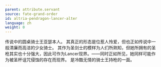 ```yaml
---
parent: attribute.servant
source: fate-grand-order
id: altria-pendragon-lancer-alter
language: zh
weight: 0
---
```


传说中的圆桌骑士王亚瑟本人。
其真正的形态是位惹人怜爱，但也正如传说中一般清廉而高洁的少女骑士。
其作为圣剑士的模样为人们所熟知，但她所拥有的圣枪其实也十分强大，因此可作为Lancer现界。——同时正如所见，她同样可能作为被圣杯诅咒侵蚀的存在而现界。
是冷酷无情的骑士王持枪的一面。
